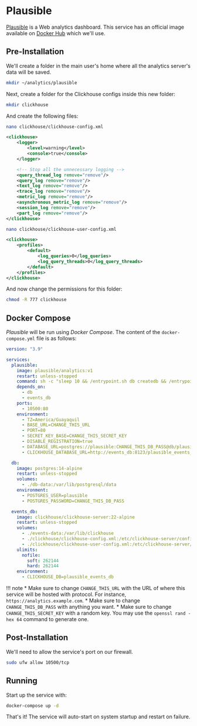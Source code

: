 # Plausible

[Plausible](https://plausible.io/) is a Web analytics dashboard. This service has an official image available on [Docker Hub](https://hub.docker.com/r/plausible/analytics) which we'll use.

## Pre-Installation

We'll create a folder in the main user's home where all the analytics server's data will be saved.

```bash
mkdir ~/analytics/plausible
```

Next, create a folder for the Clickhouse configs inside this new folder:

```bash
mkdir clickhouse
```

And create the following files:

```bash
nano clickhouse/clickhouse-config.xml
```

```xml
<clickhouse>
    <logger>
        <level>warning</level>
        <console>true</console>
    </logger>

    <!-- Stop all the unnecessary logging -->
    <query_thread_log remove="remove"/>
    <query_log remove="remove"/>
    <text_log remove="remove"/>
    <trace_log remove="remove"/>
    <metric_log remove="remove"/>
    <asynchronous_metric_log remove="remove"/>
    <session_log remove="remove"/>
    <part_log remove="remove"/>
</clickhouse>
```

```bash
nano clickhouse/clickhouse-user-config.xml
```

```xml
<clickhouse>
    <profiles>
        <default>
            <log_queries>0</log_queries>
            <log_query_threads>0</log_query_threads>
        </default>
    </profiles>
</clickhouse>
```

And now change the permissions for this folder:

```bash
chmod -R 777 clickhouse
```

## Docker Compose

*Plausible* will be run using *Docker Compose*. The content of the `docker-compose.yml` file is as follows:

```yaml
version: "3.9"

services:
  plausible:
    image: plausible/analytics:v1
    restart: unless-stopped
    command: sh -c "sleep 10 && /entrypoint.sh db createdb && /entrypoint.sh db migrate && /entrypoint.sh run"
    depends_on:
      - db
      - events_db
    ports:
      - 10500:80
    environment:
      - TZ=America/Guayaquil
      - BASE_URL=CHANGE_THIS_URL
      - PORT=80
      - SECRET_KEY_BASE=CHANGE_THIS_SECRET_KEY
      - DISABLE_REGISTRATION=true
      - DATABASE_URL=postgres://plausible:CHANGE_THIS_DB_PASS@db/plausible?sslmode=disable
      - CLICKHOUSE_DATABASE_URL=http://events_db:8123/plausible_events_db

  db:
    image: postgres:14-alpine
    restart: unless-stopped
    volumes:
      - ./db-data:/var/lib/postgresql/data
    environment:
      - POSTGRES_USER=plausible
      - POSTGRES_PASSWORD=CHANGE_THIS_DB_PASS

  events_db:
    image: clickhouse/clickhouse-server:22-alpine
    restart: unless-stopped
    volumes:
      - ./events-data:/var/lib/clickhouse
      - ./clickhouse/clickhouse-config.xml:/etc/clickhouse-server/config.d/logging.xml:ro
      - ./clickhouse/clickhouse-user-config.xml:/etc/clickhouse-server/users.d/logging.xml:ro
    ulimits:
      nofile:
        soft: 262144
        hard: 262144
    environment:
      - CLICKHOUSE_DB=plausible_events_db
```

!!! note
    * Make sure to change `CHANGE_THIS_URL` with the URL of where this service will be hosted with protocol. For instance, `https://analytics.example.com`.
    * Make sure to change `CHANGE_THIS_DB_PASS` with anything you want.
    * Make sure to change `CHANGE_THIS_SECRET_KEY` with a random key. You may use the `openssl rand -hex 64` command to generate one.

## Post-Installation

We'll need to allow the service's port on our firewall.

```bash
sudo ufw allow 10500/tcp
```

## Running

Start up the service with:

```bash
docker-compose up -d
```

That's it! The service will auto-start on system startup and restart on failure.
